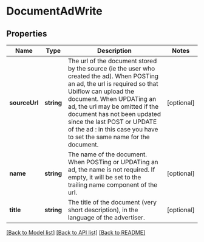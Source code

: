 # DocumentAdWrite

## Properties
Name | Type | Description | Notes
------------ | ------------- | ------------- | -------------
**sourceUrl** | **string** | The url of the document stored by the source (ie the user who created the ad).  When POSTing an ad, the url is required so that Ubiflow can upload the document.  When UPDATing an ad, the url may be omitted if the document has not been updated since the last POST or UPDATE of the ad : in this case you have to set the same name for the document. | [optional] 
**name** | **string** | The name of the document.  When POSTing or UPDATing an ad, the name is not required. If empty, it will be set to the trailing name component of the url. | [optional] 
**title** | **string** | The title of the document (very short description), in the language of the advertiser. | [optional] 

[[Back to Model list]](../../README.md#documentation-for-models) [[Back to API list]](../../README.md#documentation-for-api-endpoints) [[Back to README]](../../README.md)

